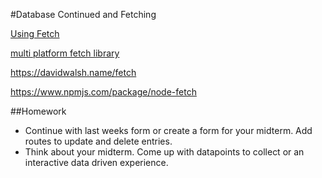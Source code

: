 #Database Continued and Fetching

[Using Fetch](https://developer.mozilla.org/en-US/docs/Web/API/Fetch_API/Using_Fetch#Browser_compatibility)

[multi platform fetch library ](https://github.com/github/fetch)

https://davidwalsh.name/fetch

https://www.npmjs.com/package/node-fetch


##Homework

* Continue with last weeks form or create a form for your midterm. Add routes to update and delete entries.
* Think about your midterm. Come up with datapoints to collect or an interactive data driven experience.




